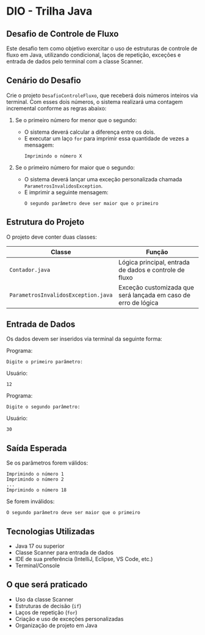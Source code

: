 # DIO - Trilha Java

## Desafio de Controle de Fluxo

Este desafio tem como objetivo exercitar o uso de estruturas de controle de fluxo em Java, utilizando condicional, laços de repetição, exceções e entrada de dados pelo terminal com a classe Scanner.

## Cenário do Desafio

Crie o projeto `DesafioControleFluxo`, que receberá dois números inteiros via terminal. Com esses dois números, o sistema realizará uma contagem incremental conforme as regras abaixo:

1. Se o primeiro número for menor que o segundo:
   - O sistema deverá calcular a diferença entre os dois.
   - E executar um laço `for` para imprimir essa quantidade de vezes a mensagem:
     ```
     Imprimindo o número X
     ```

2. Se o primeiro número for maior que o segundo:
   - O sistema deverá lançar uma exceção personalizada chamada `ParametrosInvalidosException`.
   - E imprimir a seguinte mensagem:
     ```
     O segundo parâmetro deve ser maior que o primeiro
     ```

## Estrutura do Projeto

O projeto deve conter duas classes:

| Classe                          | Função                                                           |
|---------------------------------|------------------------------------------------------------------|
| `Contador.java`                 | Lógica principal, entrada de dados e controle de fluxo          |
| `ParametrosInvalidosException.java` | Exceção customizada que será lançada em caso de erro de lógica |

## Entrada de Dados

Os dados devem ser inseridos via terminal da seguinte forma:

Programa:
```
Digite o primeiro parâmetro:
```
Usuário:
```
12
```
Programa:
```
Digite o segundo parâmetro:
```
Usuário:
```
30
```

## Saída Esperada

Se os parâmetros forem válidos:
```
Imprimindo o número 1
Imprimindo o número 2
...
Imprimindo o número 18
```

Se forem inválidos:
```
O segundo parâmetro deve ser maior que o primeiro
```

## Tecnologias Utilizadas

- Java 17 ou superior
- Classe Scanner para entrada de dados
- IDE de sua preferência (IntelliJ, Eclipse, VS Code, etc.)
- Terminal/Console

## O que será praticado

- Uso da classe Scanner
- Estruturas de decisão (`if`)
- Laços de repetição (`for`)
- Criação e uso de exceções personalizadas
- Organização de projeto em Java
